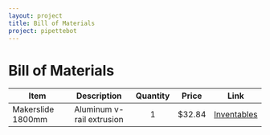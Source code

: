 ```yaml
---
layout: project
title: Bill of Materials
project: pipettebot
---
```


Bill of Materials
==========

| Item  | Description | Quantity | Price  | Link | 
| ------------- |:--:|:-------------:| :-----:|:--:|
| Makerslide 1800mm      | Aluminum v-rail extrusion | 1 | $32.84 | [Inventables](https://www.inventables.com/) |
